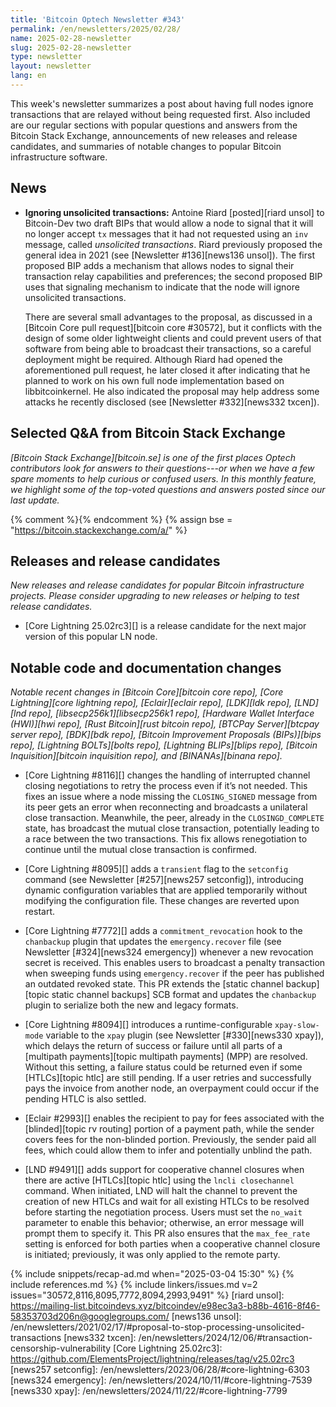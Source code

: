 ```yaml
---
title: 'Bitcoin Optech Newsletter #343'
permalink: /en/newsletters/2025/02/28/
name: 2025-02-28-newsletter
slug: 2025-02-28-newsletter
type: newsletter
layout: newsletter
lang: en
---
```

This week's newsletter summarizes a post about having full nodes ignore
transactions that are relayed without being requested first.  Also
included are our regular sections with popular questions and answers
from the Bitcoin Stack Exchange, announcements of new releases and
release candidates, and summaries of notable changes to popular Bitcoin
infrastructure software.

## News

- **Ignoring unsolicited transactions:** Antoine Riard [posted][riard
  unsol] to Bitcoin-Dev two draft BIPs that would allow a node to signal
  that it will no longer accept `tx` messages that it had not requested
  using an `inv` message, called _unsolicited transactions_.  Riard
  previously proposed the general idea in 2021 (see [Newsletter
  #136][news136 unsol]).   The first proposed BIP adds a mechanism that
  allows nodes to signal their transaction relay capabilities and
  preferences; the second proposed BIP uses that signaling mechanism to
  indicate that the node will ignore unsolicited transactions.

  There are several small advantages to the proposal, as discussed in a
  [Bitcoin Core pull request][bitcoin core #30572], but it conflicts
  with the design of some older lightweight clients and could prevent
  users of that software from being able to broadcast their
  transactions, so a careful deployment might be required.  Although
  Riard had opened the aforementioned pull request, he later closed it
  after indicating that he planned to work on his own full node
  implementation based on libbitcoinkernel.  He also indicated the
  proposal may help address some attacks he recently disclosed (see
  [Newsletter #332][news332 txcen]).

## Selected Q&A from Bitcoin Stack Exchange

*[Bitcoin Stack Exchange][bitcoin.se] is one of the first places Optech
contributors look for answers to their questions---or when we have a
few spare moments to help curious or confused users.  In
this monthly feature, we highlight some of the top-voted questions and
answers posted since our last update.*

{% comment %}<!-- https://bitcoin.stackexchange.com/search?tab=votes&q=created%3a1m..%20is%3aanswer -->{% endcomment %}
{% assign bse = "https://bitcoin.stackexchange.com/a/" %}

## Releases and release candidates

_New releases and release candidates for popular Bitcoin infrastructure
projects.  Please consider upgrading to new releases or helping to test
release candidates._

- [Core Lightning 25.02rc3][] is a release candidate for the next major
  version of this popular LN node.

## Notable code and documentation changes

_Notable recent changes in [Bitcoin Core][bitcoin core repo], [Core
Lightning][core lightning repo], [Eclair][eclair repo], [LDK][ldk repo],
[LND][lnd repo], [libsecp256k1][libsecp256k1 repo], [Hardware Wallet
Interface (HWI)][hwi repo], [Rust Bitcoin][rust bitcoin repo], [BTCPay
Server][btcpay server repo], [BDK][bdk repo], [Bitcoin Improvement
Proposals (BIPs)][bips repo], [Lightning BOLTs][bolts repo],
[Lightning BLIPs][blips repo], [Bitcoin Inquisition][bitcoin inquisition
repo], and [BINANAs][binana repo]._

- [Core Lightning #8116][] changes the handling of interrupted channel closing
  negotiations to retry the process even if it’s not needed. This fixes an issue
  where a node missing the `CLOSING_SIGNED` message from its peer gets an error
  when reconnecting and broadcasts a unilateral close transaction. Meanwhile,
  the peer, already in the `CLOSINGD_COMPLETE` state, has broadcast the mutual
  close transaction, potentially leading to a race between the two transactions.
  This fix allows renegotiation to continue until the mutual close transaction
  is confirmed.

- [Core Lightning #8095][] adds a `transient` flag to the `setconfig` command
  (see Newsletter [#257][news257 setconfig]), introducing dynamic configuration
  variables that are applied temporarily without modifying the configuration
  file. These changes are reverted upon restart.

- [Core Lightning #7772][] adds a `commitment_revocation` hook to the
  `chanbackup` plugin that updates the `emergency.recover` file (see Newsletter
  [#324][news324 emergency]) whenever a new revocation secret is received. This
  enables users to broadcast a penalty transaction when sweeping funds using
  `emergency.recover` if the peer has published an outdated revoked state. This
  PR extends the [static channel backup][topic static channel backups] SCB
  format and updates the `chanbackup` plugin to serialize both the new and
  legacy formats.

- [Core Lightning #8094][] introduces a runtime-configurable `xpay-slow-mode`
  variable to the `xpay` plugin (see Newsletter [#330][news330 xpay]), which
  delays the return of success or failure until all parts of a [multipath
  payments][topic multipath payments] (MPP) are resolved. Without this setting,
  a failure status could be returned even if some [HTLCs][topic htlc] are still
  pending. If a user retries and successfully pays the invoice from another
  node, an overpayment could occur if the pending HTLC is also settled.

- [Eclair #2993][] enables the recipient to pay for fees associated with the
  [blinded][topic rv routing] portion of a payment path, while the sender covers
  fees for the non-blinded portion.  Previously, the sender paid all fees, which
  could allow them to infer and potentially unblind the path.

- [LND #9491][] adds support for cooperative channel closures when there are
  active [HTLCs][topic htlc] using the `lncli closechannel` command. When
  initiated, LND will halt the channel to prevent the creation of new HTLCs and
  wait for all existing HTLCs to be resolved before starting the negotiation
  process. Users must set the `no_wait` parameter to enable this behavior;
  otherwise, an error message will prompt them to specify it. This PR also
  ensures that the `max_fee_rate` setting is enforced for both parties when a
  cooperative channel closure is initiated; previously, it was only applied to
  the remote party.

{% include snippets/recap-ad.md when="2025-03-04 15:30" %}
{% include references.md %}
{% include linkers/issues.md v=2 issues="30572,8116,8095,7772,8094,2993,9491" %}
[riard unsol]: https://mailing-list.bitcoindevs.xyz/bitcoindev/e98ec3a3-b88b-4616-8f46-58353703d206n@googlegroups.com/
[news136 unsol]: /en/newsletters/2021/02/17/#proposal-to-stop-processing-unsolicited-transactions
[news332 txcen]: /en/newsletters/2024/12/06/#transaction-censorship-vulnerability
[Core Lightning 25.02rc3]: https://github.com/ElementsProject/lightning/releases/tag/v25.02rc3
[news257 setconfig]: /en/newsletters/2023/06/28/#core-lightning-6303
[news324 emergency]: /en/newsletters/2024/10/11/#core-lightning-7539
[news330 xpay]: /en/newsletters/2024/11/22/#core-lightning-7799

